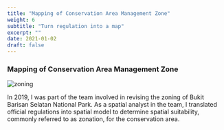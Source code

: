 ```yaml
---
title: "Mapping of Conservation Area Management Zone"
weight: 6
subtitle: "Turn regulation into a map"
excerpt: ""
date: 2021-01-02
draft: false
---
```

### Mapping of Conservation Area Management Zone
![zoning](zonasi.gif)

In 2019, I was part of the team involved in revising the zoning of Bukit Barisan Selatan National Park. As a spatial analyst in the team, I translated official regulations into spatial model to determine spatial suitability, commonly referred to as zonation, for the conservation area.
